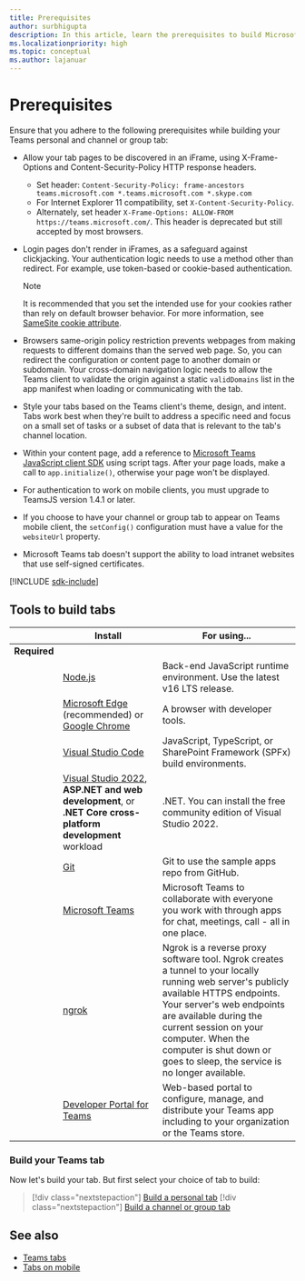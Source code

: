 ```yaml
---
title: Prerequisites
author: surbhigupta
description: In this article, learn the prerequisites to build Microsoft Teams personal, channel, or group tab. Know the tools required to build your tab.
ms.localizationpriority: high
ms.topic: conceptual
ms.author: lajanuar
---
```


# Prerequisites

Ensure that you adhere to the following prerequisites while building your Teams personal and channel or group tab:

* Allow your tab pages to be discovered in an iFrame, using X-Frame-Options and Content-Security-Policy HTTP response headers.
  * Set header: `Content-Security-Policy: frame-ancestors teams.microsoft.com *.teams.microsoft.com *.skype.com`
  * For Internet Explorer 11 compatibility, set `X-Content-Security-Policy`.
  * Alternately, set header `X-Frame-Options: ALLOW-FROM https://teams.microsoft.com/`. This header is deprecated but still accepted by most browsers.

* Login pages don't render in iFrames, as a safeguard against clickjacking. Your authentication logic needs to use a method other than redirect. For example, use token-based or cookie-based authentication.

    > [!NOTE]
    > It is recommended that you set the intended use for your cookies rather than rely on default browser behavior. For more information, see [SameSite cookie attribute](../../resources/samesite-cookie-update.md).

* Browsers same-origin policy restriction prevents webpages from making requests to different domains than the served web page. So, you can redirect the configuration or content page to another domain or subdomain. Your cross-domain navigation logic needs to allow the Teams client to validate the origin against a static `validDomains` list in the app manifest when loading or communicating with the tab.

* Style your tabs based on the Teams client's theme, design, and intent. Tabs work best when they're built to address a specific need and focus on a small set of tasks or a subset of data that is relevant to the tab's channel location.

* Within your content page, add a reference to [Microsoft Teams JavaScript client SDK](/javascript/api/overview/msteams-client) using script tags. After your page loads, make a call to `app.initialize()`, otherwise your page won't be displayed.

* For authentication to work on mobile clients, you must upgrade to TeamsJS version 1.4.1 or later.

* If you choose to have your channel or group tab to appear on Teams mobile client, the `setConfig()` configuration must have a value for the `websiteUrl` property.

* Microsoft Teams tab doesn't support the ability to load intranet websites that use self-signed certificates.

[!INCLUDE [sdk-include](~/includes/sdk-include.md)]

## Tools to build tabs

| &nbsp; | Install | For using... |
| --- | --- | --- |
| **Required** | &nbsp; | &nbsp; |
| &nbsp; | [Node.js](https://nodejs.org/en/download/) | Back-end JavaScript runtime environment. Use the latest v16 LTS release.|
| &nbsp; | [Microsoft Edge](https://www.microsoft.com/edge) (recommended) or [Google Chrome](https://www.google.com/chrome/) | A browser with developer tools. |
| &nbsp; | [Visual Studio Code](https://code.visualstudio.com/download) | JavaScript, TypeScript, or SharePoint Framework (SPFx) build environments. |
| &nbsp; | [Visual Studio 2022](https://visualstudio.microsoft.com), **ASP.NET and web development**, or **.NET Core cross-platform development** workload | .NET. You can install the free community edition of Visual Studio 2022. |
| &nbsp; | [Git](https://git-scm.com/downloads) | Git to use the sample apps repo from GitHub. |
| &nbsp; | [Microsoft Teams](https://www.microsoft.com/en-us/microsoft-teams/download-app) | Microsoft Teams to collaborate with everyone you work with through apps for chat, meetings, call - all in one place. |
| &nbsp; | [ngrok](https://ngrok.com/download) | Ngrok is a reverse proxy software tool. Ngrok creates a tunnel to your locally running web server's publicly available HTTPS endpoints. Your server's web endpoints are available during the current session on your computer. When the computer is shut down or goes to sleep, the service is no longer available. |
| &nbsp; | [Developer Portal for Teams](https://dev.teams.microsoft.com/) | Web-based portal to configure, manage, and distribute your Teams app including to your organization or the Teams store. |

### Build your Teams tab

Now let's build your tab. But first select your choice of tab to build:

> [!div class="nextstepaction"]
> [Build a personal tab](~/tabs/how-to/create-personal-tab.md)
> [!div class="nextstepaction"]
> [Build a channel or group tab](~/tabs/how-to/create-channel-group-tab.md)

## See also

* [Teams tabs](~/tabs/what-are-tabs.md)
* [Tabs on mobile](~/tabs/design/tabs-mobile.md)

